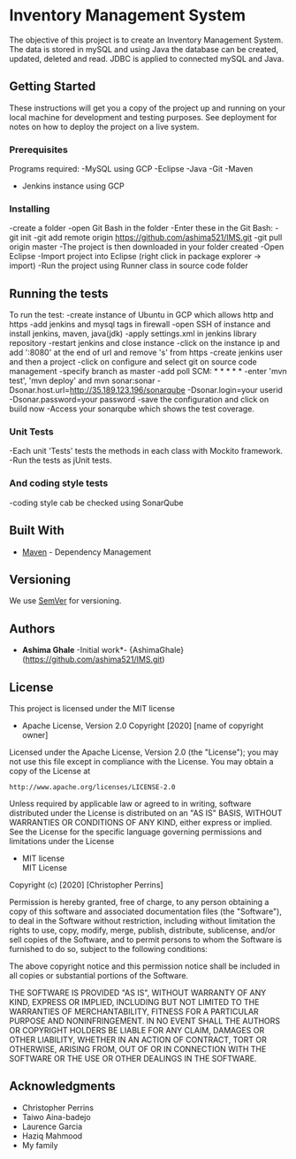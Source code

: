 # Inventory Management System
The objective of this project is to create an Inventory Management System. The data is stored in mySQL and using
Java the database can be created, updated, deleted and read. JDBC is applied to connected mySQL and Java.

## Getting Started
These instructions will get you a copy of the project up and running on your local machine for development and testing purposes. See deployment for notes on how to deploy the project on a live system.

### Prerequisites
Programs required:
-MySQL using GCP
-Eclipse
-Java
-Git
-Maven
- Jenkins instance using GCP

### Installing
-create a folder
-open Git Bash in the folder
-Enter these in the Git Bash:
      -git init
      -git add remote origin https://github.com/ashima521/IMS.git
      -git pull origin master
-The project is then downloaded in your folder created
-Open Eclipse
-Import project into Eclipse (right click in package explorer -> import)
-Run the project using Runner class in source code folder

## Running the tests
To run the test:
-create instance of Ubuntu in GCP which allows http and https
-add jenkins and mysql tags in firewall
-open SSH of instance and install jenkins, maven, java(jdk)
-apply settings.xml in jenkins library repository
-restart jenkins and close instance
-click on the instance ip and add ':8080' at the end of url and remove 's' from https
-create jenkins user and then a project
-click on configure and select git on source code management
-specify branch as master
-add poll SCM: * * * * *
-enter 'mvn test', 'mvn deploy' and
 mvn sonar:sonar -Dsonar.host.url=http://35.189.123.196/sonarqube -Dsonar.login=your userid -Dsonar.password=your password
-save the configuration and click on build now
-Access your sonarqube which shows the test coverage.

### Unit Tests
-Each unit 'Tests' tests the methods in each class with Mockito framework.
-Run the tests as jUnit tests.

### And coding style tests
-coding style cab be checked using SonarQube

## Built With
* [Maven](https://maven.apache.org/) - Dependency Management

## Versioning
We use [SemVer](http://semver.org/) for versioning.

## Authors
* **Ashima Ghale** -Initial work*- {AshimaGhale}(https://github.com/ashima521/IMS.git)

## License
This project is licensed under the MIT license 
 * Apache License, Version 2.0
 Copyright [2020] [name of copyright owner]

Licensed under the Apache License, Version 2.0 (the "License");
you may not use this file except in compliance with the License.
You may obtain a copy of the License at

    http://www.apache.org/licenses/LICENSE-2.0

Unless required by applicable law or agreed to in writing, software
distributed under the License is distributed on an "AS IS" BASIS,
WITHOUT WARRANTIES OR CONDITIONS OF ANY KIND, either express or implied.
See the License for the specific language governing permissions and
limitations under the License

 * MIT license   
 MIT License

Copyright (c) [2020] [Christopher Perrins]

Permission is hereby granted, free of charge, to any person obtaining a copy of this software and associated documentation files (the "Software"), to deal in the Software without restriction, including without limitation the rights to use, copy, modify, merge, publish, distribute, sublicense, and/or sell copies of the Software, and to permit persons to whom the Software is furnished to do so, subject to the following conditions:

The above copyright notice and this permission notice shall be included in all copies or substantial portions of the Software.

THE SOFTWARE IS PROVIDED "AS IS", WITHOUT WARRANTY OF ANY KIND, EXPRESS OR IMPLIED, INCLUDING BUT NOT LIMITED TO THE WARRANTIES OF MERCHANTABILITY, FITNESS FOR A PARTICULAR PURPOSE AND NONINFRINGEMENT. IN NO EVENT SHALL THE AUTHORS OR COPYRIGHT HOLDERS BE LIABLE FOR ANY CLAIM, DAMAGES OR OTHER LIABILITY, WHETHER IN AN ACTION OF CONTRACT, TORT OR OTHERWISE, ARISING FROM, OUT OF OR IN CONNECTION WITH THE SOFTWARE OR THE USE OR OTHER DEALINGS IN THE SOFTWARE.

## Acknowledgments
* Christopher Perrins
* Taiwo Aina-badejo
* Laurence Garcia
* Haziq Mahmood
* My family
